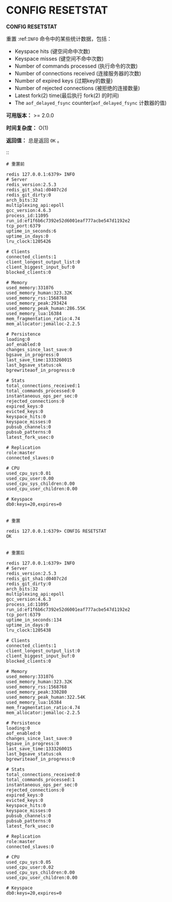 # CONFIG RESETSTAT


**CONFIG RESETSTAT**

重置 :ref:`INFO` 命令中的某些统计数据，包括：

- Keyspace hits (键空间命中次数)
- Keyspace misses (键空间不命中次数)
- Number of commands processed (执行命令的次数)
- Number of connections received (连接服务器的次数)
- Number of expired keys (过期key的数量)
- Number of rejected connections (被拒绝的连接数量)
- Latest fork(2) time(最后执行 fork(2) 的时间)
- The ``aof_delayed_fsync`` counter(``aof_delayed_fsync`` 计数器的值)

**可用版本：**
    >= 2.0.0

**时间复杂度：**
    O(1)

**返回值：**
    总是返回 ``OK`` 。

::

    # 重置前

    redis 127.0.0.1:6379> INFO
    # Server
    redis_version:2.5.3
    redis_git_sha1:d0407c2d
    redis_git_dirty:0
    arch_bits:32
    multiplexing_api:epoll
    gcc_version:4.6.3
    process_id:11095
    run_id:ef1f6b6c7392e52d6001eaf777acbe547d1192e2
    tcp_port:6379
    uptime_in_seconds:6
    uptime_in_days:0
    lru_clock:1205426

    # Clients
    connected_clients:1
    client_longest_output_list:0
    client_biggest_input_buf:0
    blocked_clients:0

    # Memory
    used_memory:331076
    used_memory_human:323.32K
    used_memory_rss:1568768
    used_memory_peak:293424
    used_memory_peak_human:286.55K
    used_memory_lua:16384
    mem_fragmentation_ratio:4.74
    mem_allocator:jemalloc-2.2.5

    # Persistence
    loading:0
    aof_enabled:0
    changes_since_last_save:0
    bgsave_in_progress:0
    last_save_time:1333260015
    last_bgsave_status:ok
    bgrewriteaof_in_progress:0

    # Stats
    total_connections_received:1
    total_commands_processed:0
    instantaneous_ops_per_sec:0
    rejected_connections:0
    expired_keys:0
    evicted_keys:0
    keyspace_hits:0
    keyspace_misses:0
    pubsub_channels:0
    pubsub_patterns:0
    latest_fork_usec:0

    # Replication
    role:master
    connected_slaves:0

    # CPU
    used_cpu_sys:0.01
    used_cpu_user:0.00
    used_cpu_sys_children:0.00
    used_cpu_user_children:0.00

    # Keyspace
    db0:keys=20,expires=0


    # 重置

    redis 127.0.0.1:6379> CONFIG RESETSTAT
    OK

    
    # 重置后

    redis 127.0.0.1:6379> INFO
    # Server
    redis_version:2.5.3
    redis_git_sha1:d0407c2d
    redis_git_dirty:0
    arch_bits:32
    multiplexing_api:epoll
    gcc_version:4.6.3
    process_id:11095
    run_id:ef1f6b6c7392e52d6001eaf777acbe547d1192e2
    tcp_port:6379
    uptime_in_seconds:134
    uptime_in_days:0
    lru_clock:1205438

    # Clients
    connected_clients:1
    client_longest_output_list:0
    client_biggest_input_buf:0
    blocked_clients:0

    # Memory
    used_memory:331076
    used_memory_human:323.32K
    used_memory_rss:1568768
    used_memory_peak:330280
    used_memory_peak_human:322.54K
    used_memory_lua:16384
    mem_fragmentation_ratio:4.74
    mem_allocator:jemalloc-2.2.5

    # Persistence
    loading:0
    aof_enabled:0
    changes_since_last_save:0
    bgsave_in_progress:0
    last_save_time:1333260015
    last_bgsave_status:ok
    bgrewriteaof_in_progress:0

    # Stats
    total_connections_received:0
    total_commands_processed:1
    instantaneous_ops_per_sec:0
    rejected_connections:0
    expired_keys:0
    evicted_keys:0
    keyspace_hits:0
    keyspace_misses:0
    pubsub_channels:0
    pubsub_patterns:0
    latest_fork_usec:0

    # Replication
    role:master
    connected_slaves:0

    # CPU
    used_cpu_sys:0.05
    used_cpu_user:0.02
    used_cpu_sys_children:0.00
    used_cpu_user_children:0.00

    # Keyspace
    db0:keys=20,expires=0
